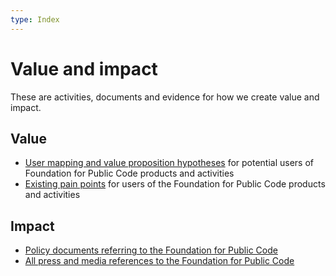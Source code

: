 ```yaml
---
type: Index
---
```


# Value and impact

These are activities, documents and evidence for how we create value and impact.

## Value

* [User mapping and value proposition hypotheses](user-mapping/index.md) for potential users of Foundation for Public Code products and activities
* [Existing pain points](pain-points/index.md) for users of the Foundation for Public Code products and activities

## Impact

* [Policy documents referring to the Foundation for Public Code](policy-documents.md)
* [All press and media references to the Foundation for Public Code](all-press.md)
